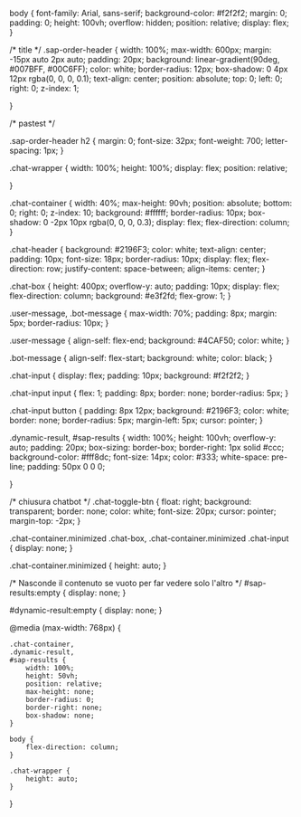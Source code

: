 body {
    font-family: Arial, sans-serif;
    background-color: #f2f2f2;
    margin: 0;
    padding: 0;
    height: 100vh;
    overflow: hidden;
    position: relative;
    display: flex;
}

/* title */
.sap-order-header {
    width: 100%;
    max-width: 600px;
    margin: -15px auto 2px auto;
    padding: 20px;
    background: linear-gradient(90deg, #007BFF, #00C6FF);
    color: white;
    border-radius: 12px;
    box-shadow: 0 4px 12px rgba(0, 0, 0, 0.1);
    text-align: center;
    position: absolute;
    top: 0;
    left: 0;
    right: 0;
    z-index: 1;

}

/* pastest */


.sap-order-header h2 {
    margin: 0;
    font-size: 32px;
    font-weight: 700;
    letter-spacing: 1px;
}

.chat-wrapper {
    width: 100%;
    height: 100%;
    display: flex;
    position: relative;

}

.chat-container {
    width: 40%;
    max-height: 90vh;
    position: absolute;
    bottom: 0;
    right: 0;
    z-index: 10;
    background: #ffffff;
    border-radius: 10px;
    box-shadow: 0 -2px 10px rgba(0, 0, 0, 0.3);
    display: flex;
    flex-direction: column;
}

.chat-header {
    background: #2196F3;
    color: white;
    text-align: center;
    padding: 10px;
    font-size: 18px;
    border-radius: 10px;
    display: flex;
    flex-direction: row;
    justify-content: space-between;
    align-items: center;
}

.chat-box {
    height: 400px;
    overflow-y: auto;
    padding: 10px;
    display: flex;
    flex-direction: column;
    background: #e3f2fd;
    flex-grow: 1;
}

.user-message,
.bot-message {
    max-width: 70%;
    padding: 8px;
    margin: 5px;
    border-radius: 10px;
}

.user-message {
    align-self: flex-end;
    background: #4CAF50;
    color: white;
}

.bot-message {
    align-self: flex-start;
    background: white;
    color: black;
}

.chat-input {
    display: flex;
    padding: 10px;
    background: #f2f2f2;
}

.chat-input input {
    flex: 1;
    padding: 8px;
    border: none;
    border-radius: 5px;
}

.chat-input button {
    padding: 8px 12px;
    background: #2196F3;
    color: white;
    border: none;
    border-radius: 5px;
    margin-left: 5px;
    cursor: pointer;
}

.dynamic-result,
#sap-results {
    width: 100%;
    height: 100vh;
    overflow-y: auto;
    padding: 20px;
    box-sizing: border-box;
    border-right: 1px solid #ccc;
    background-color: #fff8dc;
    font-size: 14px;
    color: #333;
    white-space: pre-line;
    padding: 50px 0 0 0;
    
}

/* chiusura chatbot */
.chat-toggle-btn {
    float: right;
    background: transparent;
    border: none;
    color: white;
    font-size: 20px;
    cursor: pointer;
    margin-top: -2px;
}

.chat-container.minimized .chat-box,
.chat-container.minimized .chat-input {
    display: none;
}

.chat-container.minimized {
    height: auto;
}

/* Nasconde il contenuto se vuoto per far vedere solo l'altro */
#sap-results:empty {
    display: none;
}

#dynamic-result:empty {
    display: none;
}

@media (max-width: 768px) {

    .chat-container,
    .dynamic-result,
    #sap-results {
        width: 100%;
        height: 50vh;
        position: relative;
        max-height: none;
        border-radius: 0;
        border-right: none;
        box-shadow: none;
    }

    body {
        flex-direction: column;
    }

    .chat-wrapper {
        height: auto;
    }
}